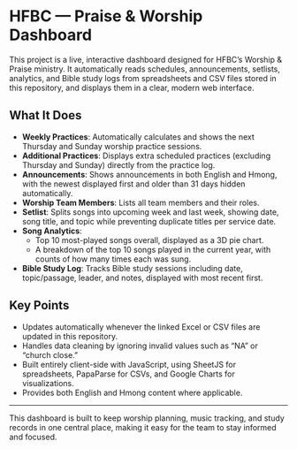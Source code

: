 # HFBC — Praise & Worship Dashboard

This project is a live, interactive dashboard designed for HFBC’s Worship & Praise ministry. It automatically reads schedules, announcements, setlists, analytics, and Bible study logs from spreadsheets and CSV files stored in this repository, and displays them in a clear, modern web interface.

## What It Does

- **Weekly Practices**: Automatically calculates and shows the next Thursday and Sunday worship practice sessions.
- **Additional Practices**: Displays extra scheduled practices (excluding Thursday and Sunday) directly from the practice log.
- **Announcements**: Shows announcements in both English and Hmong, with the newest displayed first and older than 31 days hidden automatically.
- **Worship Team Members**: Lists all team members and their roles.
- **Setlist**: Splits songs into upcoming week and last week, showing date, song title, and topic while preventing duplicate titles per service date.
- **Song Analytics**:
  - Top 10 most-played songs overall, displayed as a 3D pie chart.
  - A breakdown of the top 10 songs played in the current year, with counts of how many times each was sung.
- **Bible Study Log**: Tracks Bible study sessions including date, topic/passage, leader, and notes, displayed with most recent first.

## Key Points

- Updates automatically whenever the linked Excel or CSV files are updated in this repository.
- Handles data cleaning by ignoring invalid values such as “NA” or “church close.”
- Built entirely client-side with JavaScript, using SheetJS for spreadsheets, PapaParse for CSVs, and Google Charts for visualizations.
- Provides both English and Hmong content where applicable.

---

This dashboard is built to keep worship planning, music tracking, and study records in one central place, making it easy for the team to stay informed and focused. 
